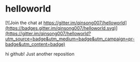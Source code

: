 # helloworld

[![Join the chat at https://gitter.im/qinsong007/helloworld](https://badges.gitter.im/qinsong007/helloworld.svg)](https://gitter.im/qinsong007/helloworld?utm_source=badge&utm_medium=badge&utm_campaign=pr-badge&utm_content=badge)

hi github!
Just another reposition
